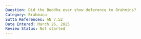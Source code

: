 ```yaml
---
Question: Did the Buddha ever show deference to Brahmins?
Category: Brāhmaṇa
Sutta References: AN 7.52
Date Entered: March 26, 2025
Review Status: Not started
---
```


